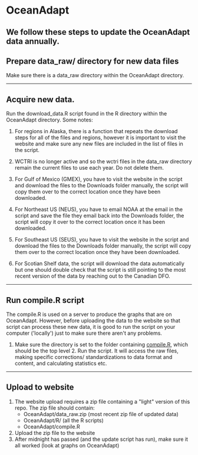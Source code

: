 # OceanAdapt

We follow these steps to update the OceanAdapt data annually.
---
## Prepare data_raw/ directory for new data files ###
Make sure there is a data_raw directory within the OceanAdapt directory.

---
## Acquire new data.  ###
Run the download_data.R script found in the R directory within the OceanAdapt directory.  Some notes:
1. For regions in Alaska, there is a function that repeats the download steps for all of the files and regions, however it is important to visit the website and make sure any new files are included in the list of files in the script.

2. WCTRI is no longer active and so the wctri files in the data_raw directory remain the current files to use each year.  Do not delete them.

3. For Gulf of Mexico (GMEX), you have to visit the website in the script and download the files to the Downloads folder manually, the script will copy them over to the correct location once they have been downloaded.

4. For Northeast US (NEUS), you have to email NOAA at the email in the script and save the file they email back into the Downloads folder, the script will copy it over to the correct location once it has been downloaded.

5. For Southeast US (SEUS), you have to visit the website in the script and download the files to the Downloads folder manually, the script will copy them over to the correct location once they have been downloaded.

6. For Scotian Shelf data, the script will download the data automatically but one should double check that the script is still pointing to the most recent version of the data by reaching out to the Canadian DFO.
---
## Run compile.R script ###
The compile.R is used on a server to produce the graphs that are on OceanAdapt. However, before uploading the data to the website so that script can process these new data, it is good to run the script on your computer ('locally') just to make sure there aren't any problems.
   1. Make sure the directory is set to the folder containing [compile.R](https://github.com/mpinsky/OceanAdapt/blob/master/compile.R), which should be the top level
    2. Run the script. It will access the raw files, making specific corrections/ standardizations to data format and content, and calculating statistics etc.
---
## Upload to website ###
   1. The website upload requires a zip file containing a "light" version of this repo. The zip file should contain:
      * OceanAdapt/data_raw.zip (most recent zip file of updated data)
      * OceanAdapt/R/ (all the R scripts)
      * OceanAdapt/compile.R
   3. Upload the zip file to the website
   4. After midnight has passed (and the update script has run), make sure it all worked (look at graphs on OceanAdapt)
